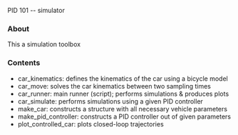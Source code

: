 PID 101 -- simulator

### About

This a simulation toolbox 

### Contents


- car_kinematics: defines the kinematics of the car using a bicycle model
- car_move: solves the car kinematics between two sampling times
- car_runner: main runner (script); performs simulations & produces plots
- car_simulate: performs simulations using a given PID controller
- make_car: constructs a structure with all necessary vehicle parameters
- make_pid_controller: constructs a PID controller out of given parameters
- plot_controlled_car: plots closed-loop trajectories